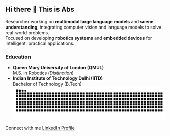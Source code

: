 ## Hi there 👋 This is Abs
Researcher working on **multimodal large language models** and **scene understanding**, integrating computer vision and language models to solve real-world problems.  
Focused on developing **robotics systems** and **embedded devices** for intelligent, practical applications.

### Education  
- **Queen Mary University of London (QMUL)**  
 M.S. in  Robotics (*Distinction*)  
- **Indian Institute of Technology Delhi (IITD)**  
  Bachelor of Technology (B.Tech)  
![GitHub Contribution Snake](https://raw.githubusercontent.com/weihao1115/weihao1115/output/github-contribution-grid-snake.svg)

Connect with me
[LinkedIn Profile](https://www.linkedin.com/in/abspateliitd/)

